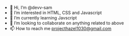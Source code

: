 - 👋 Hi, I’m @devv-sam
- 👀 I’m interested in HTML, CSS and Javascript
- 🌱 I’m currently learning Javscript
- 💞️ I’m looking to collaborate on anything related to above
- 📫 How to reach me projecthazel1030@gmail.com

<!---
2Kair0S/2Kair0S is a ✨ special ✨ repository because its `README.md` (this file) appears on your GitHub profile.
You can click the Preview link to take a look at your changes.
--->
